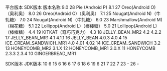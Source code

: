 平台版本	SDK版本	版本名称
9.0	           28	Pie (Android P)
8.1	           27	Oreo(Android O)（奥利奥）
8.0	           26	Oreo(Android O)（奥利奥）
7.1	           25	Nougat(Android N)（牛轧糖）
7.0	           24	Nougat(Android N)（牛轧糖）
6.0	           23	Marshmallow(Android M)（棉花糖）
5.1	           22	Lollipop(Android L)（棒棒糖）
5.0	           21	Lollipop(Android L)（棒棒糖）
4.4	           19	KITKAT（奇巧巧克力）
4.3	           18	JELLY_BEAN_MR2
4.2 4.2.2	     17	JELLY_BEAN_MR1
4.1 4.1.1	     16	JELLY_BEAN
4.0.3 4.0.4	   15	ICE_CREAM_SANDWICH_MR1
4.0 4.01 4.02	 14	ICE_CREAM_SANDWICH
3.2	           13	HONEYCOMB_MR2
3.1.X	         12	HONEYCOMB_MR1
3.0.X	         11	HONEYCOMB
2.3.3 2.3.4	   10	GINGERBREAD_MR1 




SDK版本	JDK版本
10	6
15	6
16	6
17	6
18	6
19	6
21	7
22	7
23	-
26	-





